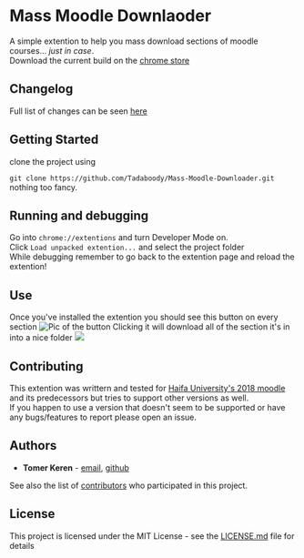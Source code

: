 # Mass Moodle Downlaoder

A simple extention to help you mass download sections of moodle courses... _just in case_.  
Download the current build on the [chrome store]( https://chrome.google.com/webstore/detail/moodle-mass-downloader/cibfhhncgchiihdnemimipceamplooeo)

## Changelog
Full list of changes can be seen [here](.github/CHANGELOG.md)
## Getting Started
clone the project using

```git clone https://github.com/Tadaboody/Mass-Moodle-Downloader.git```  
nothing too fancy.

## Running and debugging
Go into `chrome://extentions` and turn Developer Mode on.  
Click `Load unpacked extention...` and select the project folder  
While debugging remember to go back to the extention page and reload the extention!

## Use
Once you've installed the extention you should see this button on every section
![Pic of the button](screenshots/Screenshot_1.png)
Clicking it will download all of the section it's in into a nice folder
![](screenshots/Screenshot_3.png)


## Contributing
This extention was writtern and tested for [Haifa University's 2018 moodle](https://mw5.haifa.ac.il/) and its predecessors but tries to support other versions as well.  
If you happen to use a version that doesn't seem to be supported or have any bugs/features to report please open an issue. 
## Authors

* **Tomer Keren** - [email](tomer.keren.dev@gmail.com), [github](https://www.github.com/Tadaboody)

See also the list of [contributors](https://github.com/Tadaboody/Moodle-Mass-Downloader/contributors) who participated in this project.

## License

This project is licensed under the MIT License - see the [LICENSE.md](LICENSE.md) file for details


